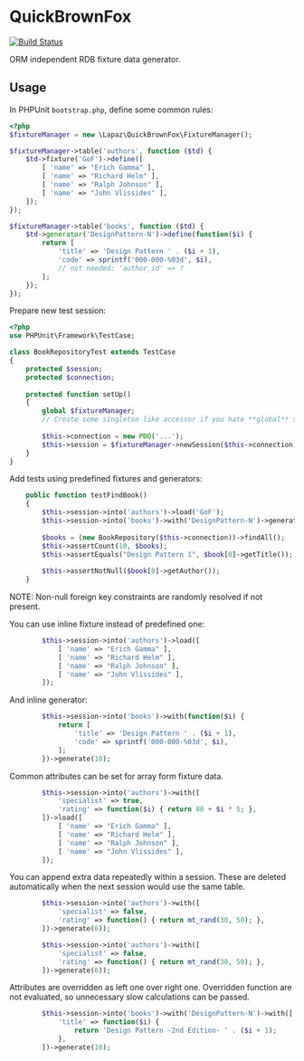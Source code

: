 # QuickBrownFox

[![Build Status](https://travis-ci.org/LapazPhp/QuickBrownFox.svg?branch=master)](https://travis-ci.org/LapazPhp/QuickBrownFox)

ORM independent RDB fixture data generator.

## Usage

In PHPUnit `bootstrap.php`, define some common rules:

```php
<?php
$fixtureManager = new \Lapaz\QuickBrownFox\FixtureManager();

$fixtureManager->table('authors', function ($td) {
    $td->fixture('GoF')->define([
        [ 'name' => "Erich Gamma" ],
        [ 'name' => "Richard Helm" ],
        [ 'name' => "Ralph Johnson" ],
        [ 'name' => "John Vlissides" ],
    ]);
});

$fixtureManager->table('books', function ($td) {
    $td->generator('DesignPattern-N')->define(function($i) {
        return [
            'title' => 'Design Pattern ' . ($i + 1),
            'code' => sprintf('000-000-%03d', $i),
            // not needed: 'author_id' => ?
        ];
    });
});
```

Prepare new test session:

```php
<?php
use PHPUnit\Framework\TestCase;

class BookRepositoryTest extends TestCase
{
    protected $session;
    protected $connection;
    
    protected function setUp()
    {
        global $fixtureManager;
        // Create some singleton like accessor if you hate **global** statement.
        
        $this->connection = new PDO('...');
        $this->session = $fixtureManager->newSession($this->connection);
    }
}
```

Add tests using predefined fixtures and generators:

```php
    public function testFindBook()
    {
        $this->session->into('authors')->load('GoF');
        $this->session->into('books')->with('DesignPattern-N')->generate(10);
        
        $books = (new BookRepository($this->connection))->findAll();
        $this->assertCount(10, $books);
        $this->assertEquals("Design Pattern 1", $book[0]->getTitle());
        
        $this->assertNotNull($book[0]->getAuthor());
    }
```

NOTE: Non-null foreign key constraints are randomly resolved if not present.


You can use inline fixture instead of predefined one:

```php
        $this->session->into('authors')->load([
            [ 'name' => "Erich Gamma" ],
            [ 'name' => "Richard Helm" ],
            [ 'name' => "Ralph Johnson" ],
            [ 'name' => "John Vlissides" ],
        ]);
```

And inline generator:

```php
        $this->session->into('books')->with(function($i) {
            return [
                'title' => 'Design Pattern ' . ($i + 1),
                'code' => sprintf('000-000-%03d', $i),
            ];
        })->generate(10);
```

Common attributes can be set for array form fixture data.

```php
        $this->session->into('authors')->with([
            'specialist' => true,
            'rating' => function($i) { return 80 + $i * 5; },
        ])->load([
            [ 'name' => "Erich Gamma" ],
            [ 'name' => "Richard Helm" ],
            [ 'name' => "Ralph Johnson" ],
            [ 'name' => "John Vlissides" ],
        ]);
```

You can append extra data repeatedly within a session.
These are deleted automatically when the next session would use the same table.

```php
        $this->session->into('authors')->with([
            'specialist' => false,
            'rating' => function() { return mt_rand(30, 50); },
        ])->generate(6));

        $this->session->into('authors')->with([
            'specialist' => false,
            'rating' => function() { return mt_rand(30, 50); },
        ])->generate(6));
```

Attributes are overridden as left one over right one. Overridden function are not evaluated, so unnecessary slow calculations can be passed.

```php
        $this->session->into('books')->with('DesignPattern-N')->with([
            'title' => function($i) {
                return 'Design Pattern -2nd Edition- ' . ($i + 1);
            },
        ])->generate(10);
```
